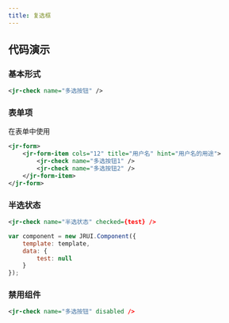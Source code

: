 ```yaml
---
title: 复选框
---
```


## 代码演示

### 基本形式

<!-- demo_start -->
<div class="m-example"></div>

```xml
<jr-check name="多选按钮" />
```
<!-- demo_end -->

### 表单项

在表单中使用

<!-- demo_start -->
<div class="m-example"></div>

```xml
<jr-form>
    <jr-form-item cols="12" title="用户名" hint="用户名的用途">
        <jr-check name="多选按钮1" />
        <jr-check name="多选按钮2" />
    </jr-form-item>
</jr-form>
```
<!-- demo_end -->

### 半选状态

<!-- demo_start -->
<div class="m-example"></div>

```xml
<jr-check name="半选状态" checked={test} />
```

```javascript
var component = new JRUI.Component({
    template: template,
    data: {
        test: null
    }
});
```
<!-- demo_end -->

### 禁用组件

<!-- demo_start -->
<div class="m-example"></div>

```xml
<jr-check name="多选按钮" disabled />
```
<!-- demo_end -->
